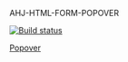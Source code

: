 AHJ-HTML-FORM-POPOVER

[![Build status](https://ci.appveyor.com/api/projects/status/1dq54fea1px98b2m?svg=true)](https://ci.appveyor.com/project/Tatiana0325/ahj-html-form-popover)

[Popover](https://tatiana0325.github.io/ahj-html-form-popover/)
